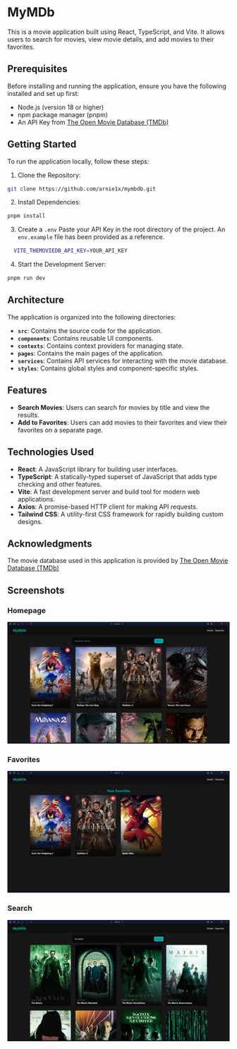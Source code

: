 # MyMDb

This is a movie application built using React, TypeScript, and Vite. It allows users to search for movies, view movie details, and add movies to their favorites.

## Prerequisites

Before installing and running the application, ensure you have the following installed and set up first:

- Node.js (version 18 or higher)
- npm package manager (pnpm)
- An API Key from [The Open Movie Database (TMDb) ](https://www.themoviedb.org/documentation/api)

## Getting Started

To run the application locally, follow these steps:

1. Clone the Repository:

  ```bash
  git clone https://github.com/arnie1x/mymbdb.git
  ```

2. Install Dependencies:

  ```bash
  pnpm install 
  ```

3. Create a `.env` Paste your API Key in the root directory of the project. An `env.example` file has been provided as a reference.
```bash
  VITE_THEMOVIEDB_API_KEY=YOUR_API_KEY
```

4. Start the Development Server:

  ```bash
  pnpm run dev
  ```

## Architecture

The application is organized into the following directories:

- **`src`**: Contains the source code for the application.
- **`components`**: Contains reusable UI components.
- **`contexts`**: Contains context providers for managing state.
- **`pages`**: Contains the main pages of the application.
- **`services`**: Contains API services for interacting with the movie database.
- **`styles`**: Contains global styles and component-specific styles.

## Features

- **Search Movies**: Users can search for movies by title and view the results.
- **Add to Favorites**: Users can add movies to their favorites and view their favorites on a separate page.

## Technologies Used

- **React**: A JavaScript library for building user interfaces.
- **TypeScript**: A statically-typed superset of JavaScript that adds type checking and other features.
- **Vite**: A fast development server and build tool for modern web applications.
- **Axios**: A promise-based HTTP client for making API requests.
- **Tailwind CSS**: A utility-first CSS framework for rapidly building custom designs.

## Acknowledgments

The movie database used in this application is provided by [The Open Movie Database (TMDb) ](https://www.themoviedb.org/)

## Screenshots

### Homepage

![Homepage](./public/screenshots/homepage.png)

### Favorites

![Favorites](./public/screenshots/favorites.png)

### Search

![Search](./public/screenshots/search.png)
